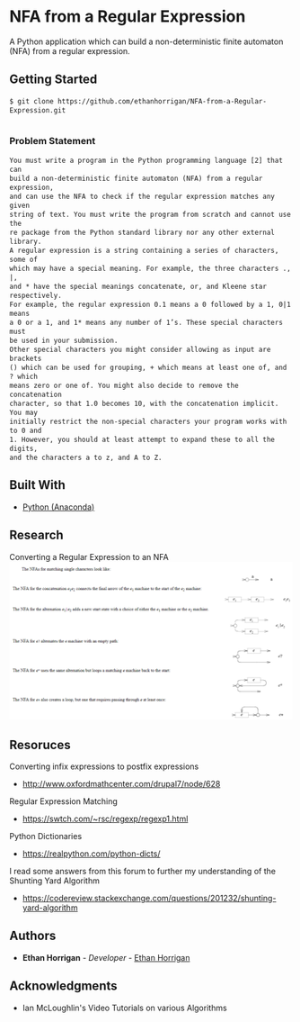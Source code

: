 
# NFA from a Regular Expression

A Python application which can build a non-deterministic finite automaton (NFA) from a regular expression.

## Getting Started

```
$ git clone https://github.com/ethanhorrigan/NFA-from-a-Regular-Expression.git
```

```

```

### Problem Statement

```
You must write a program in the Python programming language [2] that can
build a non-deterministic finite automaton (NFA) from a regular expression,
and can use the NFA to check if the regular expression matches any given
string of text. You must write the program from scratch and cannot use the
re package from the Python standard library nor any other external library.
A regular expression is a string containing a series of characters, some of
which may have a special meaning. For example, the three characters ., |,
and * have the special meanings concatenate, or, and Kleene star respectively.
For example, the regular expression 0.1 means a 0 followed by a 1, 0|1 means
a 0 or a 1, and 1* means any number of 1’s. These special characters must
be used in your submission.
Other special characters you might consider allowing as input are brackets
() which can be used for grouping, + which means at least one of, and ? which
means zero or one of. You might also decide to remove the concatenation
character, so that 1.0 becomes 10, with the concatenation implicit. You may
initially restrict the non-special characters your program works with to 0 and
1. However, you should at least attempt to expand these to all the digits,
and the characters a to z, and A to Z.
```


## Built With

* [Python (Anaconda)](https://www.anaconda.com/distribution/)


## Research

Converting a Regular Expression to an NFA
![alt text](https://github.com/ethanhorrigan/NFA-from-a-Regular-Expression/blob/master/research/RegularExpressionToNFA.PNG "Convert Regular Expression to NFA")

## Resoruces
Converting infix expressions to postfix expressions
- http://www.oxfordmathcenter.com/drupal7/node/628

Regular Expression Matching
- https://swtch.com/~rsc/regexp/regexp1.html

Python Dictionaries
- https://realpython.com/python-dicts/

I read some answers from this forum to further my understanding of the Shunting Yard Algorithm
- https://codereview.stackexchange.com/questions/201232/shunting-yard-algorithm



## Authors

* **Ethan Horrigan** - *Developer* - [Ethan Horrigan](https://github.com/ethanhorrigan)


## Acknowledgments

* Ian McLoughlin's Video Tutorials on various Algorithms
